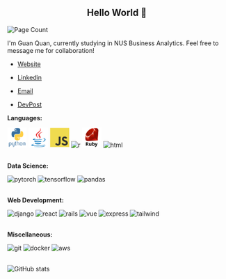 <h2 align="center">Hello World 👋</h2>

![Page Count](https://komarev.com/ghpvc/?username=guanquann&style=for-the-badge)

<p>I'm Guan Quan, currently studying in NUS Business Analytics. Feel free to message me for collaboration!</p>

<ul>
  <li><p><a href="https://guanquan.vercel.app/" target="_blank">Website</a></p></li>
  <li><p><a href="https://www.linkedin.com/in/guan-quan-tan-7328ba226/" target="_blank">Linkedin</a></p></li>
  <li><p><a href="mailto:guanquantan5@gmail.com" target="_blank">Email</a></p></li>
  <li><p><a href="https://devpost.com/guanquann/" target="_blank">DevPost</a></p></li>
</ul>

**Languages:**

<span>
<img src="https://raw.githubusercontent.com/devicons/devicon/master/icons/python/python-original-wordmark.svg" width="45px" alt="python" />
  <img src="https://raw.githubusercontent.com/devicons/devicon/master/icons/java/java-original.svg" width="45px" alt="java" />
<img src="https://raw.githubusercontent.com/devicons/devicon/master/icons/javascript/javascript-original.svg" width="45px" alt="javascript" />
<img src="https://cdn.jsdelivr.net/gh/devicons/devicon/icons/r/r-original.svg" width="45px" alt="r" />
<img src="https://raw.githubusercontent.com/devicons/devicon/master/icons/ruby/ruby-original-wordmark.svg" width="45px" alt="ruby" />
<img src="https://cdn.jsdelivr.net/gh/devicons/devicon/icons/html5/html5-original.svg" width="45px" alt="html" />          
</span>

<br />
<br />

**Data Science:**

<span>
<img src="https://cdn.jsdelivr.net/gh/devicons/devicon/icons/pytorch/pytorch-original.svg" width="45px" alt="pytorch" />
<img src="https://cdn.jsdelivr.net/gh/devicons/devicon/icons/tensorflow/tensorflow-original.svg" width="45px" alt="tensorflow" />
<img src="https://cdn.jsdelivr.net/gh/devicons/devicon/icons/pandas/pandas-original.svg" width="45px" alt="pandas" />
</span>

<br />
<br />

**Web Development:**

<span>
<img src="https://cdn.jsdelivr.net/gh/devicons/devicon/icons/django/django-plain.svg" width="45px" alt="django" />
<img src="https://cdn.jsdelivr.net/gh/devicons/devicon/icons/react/react-original.svg" width="45px" alt="react" />
<img src="https://cdn.jsdelivr.net/gh/devicons/devicon/icons/rails/rails-original-wordmark.svg" width="45px" alt="rails" />
<img src="https://cdn.jsdelivr.net/gh/devicons/devicon/icons/vuejs/vuejs-original.svg" width="45px" alt="vue" />
<img src="https://cdn.jsdelivr.net/gh/devicons/devicon/icons/express/express-original.svg" width="45px" alt="express" />
<img src="https://cdn.jsdelivr.net/gh/devicons/devicon/icons/tailwindcss/tailwindcss-original-wordmark.svg" width="45px" alt="tailwind" />
</span>

<br />
<br />

**Miscellaneous:**

<span>
<img src="https://cdn.jsdelivr.net/gh/devicons/devicon/icons/git/git-original.svg" width="45px" alt="git" />
<img src="https://cdn.jsdelivr.net/gh/devicons/devicon/icons/docker/docker-original.svg" width="45px" alt="docker" />
<img src="https://cdn.jsdelivr.net/gh/devicons/devicon/icons/amazonwebservices/amazonwebservices-original.svg" width="45px" alt="aws" />
</span>

<br />
<br />

![GitHub stats](https://github-readme-stats.vercel.app/api?username=guanquann&show_icons=true)
